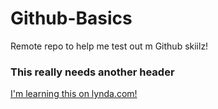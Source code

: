 Github-Basics
=============

Remote repo to help me test out m Github skiilz!

### This really needs another header

[I'm learning this on lynda.com!](http://www.lynda.com)
